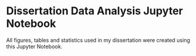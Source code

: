 # Dissertation Data Analysis Jupyter Notebook

All figures, tables and statistics used in my dissertation 
were created using this Jupyter Notebook.
